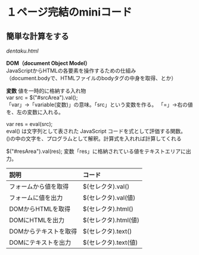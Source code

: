 # １ページ完結のminiコード

## 簡単な計算をする
*dentaku.html*

**DOM（document Object Model）**  
JavaScriptからHTMLの各要素を操作するための仕組み  
（document.bodyで、HTMLファイルのbodyタグの中身を取得、とか）

**変数**
値を一時的に格納する入れ物  
var src = $("#srcArea").val();  
「var」→「variable(変数)」の意味。「src」という変数を作る。
「=」→右の値を、左の変数に入れる。　

var res = eval(src);  
eval() は文字列として表された JavaScript コードを式として評価する関数。  
()の中の文字を、プログラムとして解釈。計算式を入れれば計算してくれる

$("#resArea").val(res); 
変数「res」に格納されている値をテキストエリアに出力。

| 説明 | コード |
|:-----------|:------------|
| フォームから値を取得 | $(セレクタ).val() |
| フォームに値を出力 | $(セレクタ).val(値) |
| DOMからHTMLを取得 | $(セレクタ).html() |
| DOMにHTMLを出力 | $(セレクタ).html(値) |
| DOMからテキストを取得 | $(セレクタ).text() |
| DOMにテキストを出力 | $(セレクタ).text(値) |
